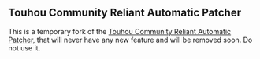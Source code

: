 Touhou Community Reliant Automatic Patcher
------------------------------------------

This is a temporary fork of the [Touhou Community Reliant Automatic Patcher](https://github.com/thpatch/thcrap), that will never have any new feature and will be removed soon. Do not use it.
